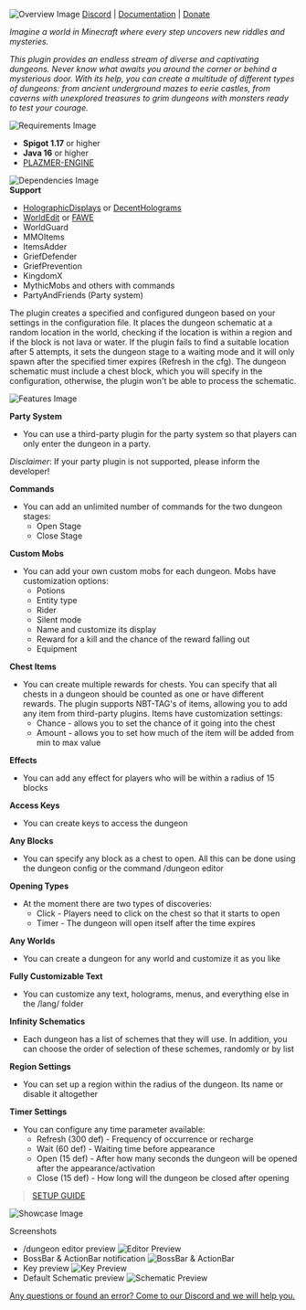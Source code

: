 ![Overview Image](https://cdn.discordapp.com/attachments/810884357543165963/1130614435854159872/overview.png)
[Discord](https://discord.gg/ajnPb3fdKq) | [Documentation](https://github.com/getplusm/Dungeons/wiki) | [Donate](https://boosty.to/p1azmer)

*Imagine a world in Minecraft where every step uncovers new riddles and mysteries.*

*This plugin provides an endless stream of diverse and captivating dungeons. Never know what awaits you around the corner or behind a mysterious door. With its help, you can create a multitude of different types of dungeons: from ancient underground mazes to eerie castles, from caverns with unexplored treasures to grim dungeons with monsters ready to test your courage.*

![Requirements Image](https://cdn.discordapp.com/attachments/810884357543165963/1130609855468679228/requirements.png)

- **Spigot 1.17** or higher
- **Java 16** or higher
- [PLAZMER-ENGINE](https://github.com/getplusm/Engine)

![Dependencies Image](https://cdn.discordapp.com/attachments/810884357543165963/1130617182359928933/depend.png)
  <br>**Support**
- [HolographicDisplays](https://dev.bukkit.org/projects/holographic-displays/files) or [DecentHolograms](https://www.spigotmc.org/resources/decentholograms-1-8-1-20-1-papi-support-no-dependencies.96927/)
- [WorldEdit](https://dev.bukkit.org/projects/worldedit/files) or [FAWE](https://www.spigotmc.org/resources/fastasyncworldedit.13932/)
- WorldGuard
- MMOItems
- ItemsAdder
- GriefDefender
- GriefPrevention
- KingdomX
- MythicMobs and others with commands
- PartyAndFriends (Party system)

The plugin creates a specified and configured dungeon based on your settings in the configuration file. It places the dungeon schematic at a random location in the world, checking if the location is within a region and if the block is not lava or water. If the plugin fails to find a suitable location after 5 attempts, it sets the dungeon stage to a waiting mode and it will only spawn after the specified timer expires (Refresh in the cfg). The dungeon schematic must include a chest block, which you will specify in the configuration, otherwise, the plugin won't be able to process the schematic.

![Features Image](https://cdn.discordapp.com/attachments/810884357543165963/1130614437506715738/features.png)

**Party System**
- You can use a third-party plugin for the party system so that players can only enter the dungeon in a party.

*Disclaimer*: If your party plugin is not supported, please inform the developer!

**Commands**
- You can add an unlimited number of commands for the two dungeon stages:
  - Open Stage
  - Close Stage

**Custom Mobs**
- You can add your own custom mobs for each dungeon. Mobs have customization options:
  - Potions
  - Entity type
  - Rider
  - Silent mode
  - Name and customize its display
  - Reward for a kill and the chance of the reward falling out
  - Equipment

**Chest Items**
- You can create multiple rewards for chests. You can specify that all chests in a dungeon should be counted as one or have different rewards. The plugin supports NBT-TAG's of items, allowing you to add any item from third-party plugins. Items have customization settings:
  - Chance - allows you to set the chance of it going into the chest
  - Amount - allows you to set how much of the item will be added from min to max value

**Effects**
- You can add any effect for players who will be within a radius of 15 blocks

**Access Keys**
- You can create keys to access the dungeon

**Any Blocks**
- You can specify any block as a chest to open. All this can be done using the dungeon config or the command /dungeon editor

**Opening Types**
- At the moment there are two types of discoveries:
  - Click - Players need to click on the chest so that it starts to open
  - Timer - The dungeon will open itself after the time expires

**Any Worlds**
- You can create a dungeon for any world and customize it as you like

**Fully Customizable Text**
- You can customize any text, holograms, menus, and everything else in the /lang/ folder

**Infinity Schematics**
- Each dungeon has a list of schemes that they will use. In addition, you can choose the order of selection of these schemes, randomly or by list

**Region Settings**
- You can set up a region within the radius of the dungeon. Its name or disable it altogether

**Timer Settings**
- You can configure any time parameter available:
  - Refresh (300 def) - Frequency of occurrence or recharge
  - Wait (60 def) - Waiting time before appearance
  - Open (15 def) - After how many seconds the dungeon will be opened after the appearance/activation
  - Close (15 def) - How long will the dungeon be closed after opening

> [SETUP GUIDE](https://github.com/getplusm/Dungeons/wiki)

![Showcase Image](https://cdn.discordapp.com/attachments/810884357543165963/1130614436168745042/showcase.png)

Screenshots
- /dungeon editor preview
  ![Editor Preview](https://cdn.discordapp.com/attachments/810884357543165963/1128602812092252200/2023-07-12_13.23.49.png)
- BossBar & ActionBar notification
  ![BossBar & ActionBar](https://cdn.discordapp.com/attachments/810884357543165963/1128602812482343002/2023-07-12_13.23.08.png)
- Key preview
  ![Key Preview](https://cdn.discordapp.com/attachments/810884357543165963/1128605093021876304/2023-07-12_13.33.37.png)
- Default Schematic preview
  ![Schematic Preview](https://cdn.discordapp.com/attachments/810884357543165963/1127846224255533157/2023-07-09_00.26.53.png)

[Any questions or found an error? Come to our Discord and we will help you.](https://discord.gg/ajnPb3fdKq)
